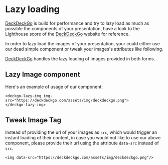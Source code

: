 # Lazy loading

[DeckDeckGo] is build for performance and try to lazy load as much as possible the components of your presentation, have a look to the Lighthouse score of the [DeckDeckGo] website for reference.

In order to lazy load the images of your presentation, your could either use our dead simple component or tweak your images's attributes like following.

[DeckDeckGo] handles the lazy loading of images provided in both forms. 
 
## Lazy Image component

Here's an example of usage of our component:

```
<deckgo-lazy-img img-src="https://deckdeckgo.com/assets/img/deckdeckgo.png">
</deckgo-lazy-img>
```

## Tweak Image Tag

Instead of providing the url of your images as `src`, which would trigger an instant loading of their content, in case you would not like to use our above component, please provide their url using the attribute `data-src` instead of `src`.

```
<img data-src="https://deckdeckgo.com/assets/img/deckdeckgo.png"/>
```

[DeckDeckGo]: https://deckdeckgo.com